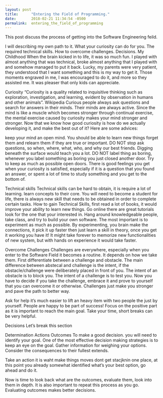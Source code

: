 ```yaml
---
layout: post
title:      "Entering the Field of Programming."
date:       2018-02-21 11:34:54 -0500
permalink:  entering_the_field_of_programming
---
```



This post discuss the process of getting into the Software Engineering feild.

I will describing my own path to it.
What your curiosity can do for you.
The required technical skills.
How to overcome challenges.
Decisions.
My Childhood
When the brain kicked in to life, it was so much fun. I played with almost anything that was technical, broke almost anything that I played with and somehow managed to put it back. Lucky, my parents were very patient, they understood that I want something and this is my way to get it. Those moments engraved in me, I was encouraged to do it, and more so they assisted me. It was pleaser that only kids can appreciate.

Curiosity
“Curiosity is a quality related to inquisitive thinking such as exploration, investigation, and learning, evident by observation in humans and other animals”. Wikipedia
Curious people always ask questions and search for answers in their minds. Their minds are always active. Since the mind is like a muscle which becomes stronger through continual exercise, the mental exercise caused by curiosity makes your mind stronger and stronger. Now that we know how good curiosity is how do we actually developing it, and make the best out of it? Here are some advices:

keep your mind an open mind. You should be able to learn new things forget them and relearn them if they are true or important.
DO NOT stop ask questions, so when, where, what, who, and why our best friends. Digging beneath the surface would teach you a lot.
DO NOT label thing as boring, whenever you label something as boring you just closed another door. Try to keep as much as possible open doors.
There is good feelings you get when your curiosity is satisfied, especially if it is a question that you found an answer, or spent a lot of time to study something and you get to the bottom of.

Technical skills
Technical skills can be hard to obtain, it is require a lot of learning. learn concepts to their core. You will need to become a student for life, there is always new skill that needs to be obtained in order to complete certain tasks. How to gain Technical Skills, first read a lot of books, it would improve your ability to learn new things. Go online there are great tutorials look for the one that your interested in. Hang around knowledgeable people, take class, and try to build your own software. The most important is to experiment as much as possible. By experimenting, you brain make the connections, it pick it up faster then just learn a skill in theory, once you get it working you have it! It might take forever to memorize new functionalities of new system, but with hands on experience it would take faster.

Overcome Challenges
Challenges are everywhere, especially when you enter to the Software Field it becomes a routine. It depends on how we take them. First differentiate between a challenge and obstacle. The main difference between abstecal and challenge is the intent, if the obstacle/challenge were deliberately placed in front of you. The intent of an obstacle is to block you. The intent of a challenge is to test you. Now you have to decide if you take the challenge, embrace it and prove to yourself that you can overcome it or otherwise. Challenges just make you stronger and pave the path to better way.

Ask for help it’s much easier to lift an heavy item with two people the just by yourself. People are happy to be part of success! Focus on the positive part as it is important to reach the main goal. Take your time, short breaks can be very helpful.

Decisions
Let’s break this section

Determination
Actions
Outcomes
To make a good decision. you will need to identify your goal. One of the most effective decision making strategies is to keep an eye on the goal. Gather information for weighing your options. Consider the consequences to their fullest extends.

Take an action it is waht make things moves dont get stacjknin one place, at this point you already somewhat identified what’s your best option, go ahead and do it.

Now is time to look back what are the outcomes, evaluate them, look into them in depth. It is also important to repeat this process as you go. Evaluating outcomes makes better decisions.
